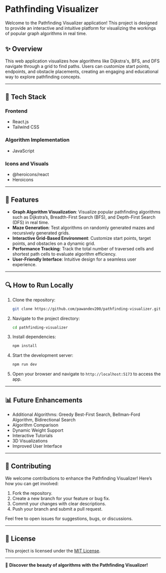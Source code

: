 # Pathfinding Visualizer

Welcome to the Pathfinding Visualizer application! This project is designed to provide an interactive and intuitive platform for visualizing the workings of popular graph algorithms in real time.

## ✨ Overview

This web application visualizes how algorithms like Dijkstra's, BFS, and DFS navigate through a grid to find paths. Users can customize start points, endpoints, and obstacle placements, creating an engaging and educational way to explore pathfinding concepts.

---

## 🔧 Tech Stack

### **Frontend**
- React.js
- Tailwind CSS

### **Algorithm Implementation**
- JavaScript

### **Icons and Visuals**
- @heroicons/react
- Heroicons

---

## 🚀 Features

- **Graph Algorithm Visualization**: Visualize popular pathfinding algorithms such as Dijkstra’s, Breadth-First Search (BFS), and Depth-First Search (DFS) in real time. 
- **Maze Generation**: Test algorithms on randomly generated mazes and recursively generated grids.
- **Interactive Grid-Based Environment**: Customize start points, target points, and obstacles on a dynamic grid.
- **Performance Tracking**: Track the total number of traversed cells and shortest path cells to evaluate algorithm efficiency.
- **User-Friendly Interface**: Intuitive design for a seamless user experience.

---

## 🔍 How to Run Locally

1. Clone the repository:

   ```bash
   git clone https://github.com/pawandev200/pathfinding-visualizer.git
   ```

2. Navigate to the project directory:

   ```bash
   cd pathfinding-visualizer
   ```

3. Install dependencies:

   ```bash
   npm install
   ```

4. Start the development server:

   ```bash
   npm run dev
   ```

5. Open your browser and navigate to `http://localhost:5173` to access the app.

---

## 📊 Future Enhancements

- Additional Algorithms: Greedy Best-First Search, Bellman-Ford Algorithm, Bidirectional Search
- Algorithm Comparison
- Dynamic Weight Support
- Interactive Tutorials
- 3D Visualizations
- Improved User Interface

---

## 🤝 Contributing

We welcome contributions to enhance the Pathfinding Visualizer! Here’s how you can get involved:

1. Fork the repository.
2. Create a new branch for your feature or bug fix.
3. Commit your changes with clear descriptions.
4. Push your branch and submit a pull request.

Feel free to open issues for suggestions, bugs, or discussions.

---

## 📜 License

This project is licensed under the [MIT License](LICENSE).

---

🌟 **Discover the beauty of algorithms with the Pathfinding Visualizer!**
